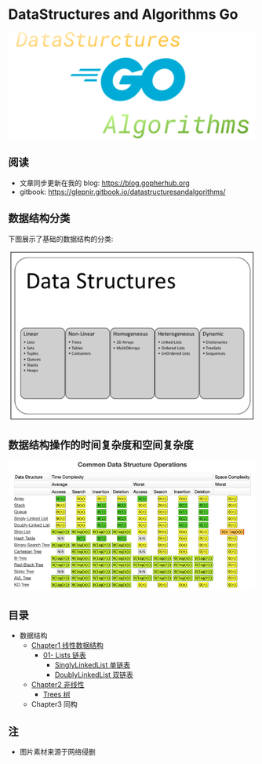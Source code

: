 # DataStructures and Algorithms Go

<div align="center">
<img src="logo/logo.svg">
</div>

## 阅读

- 文章同步更新在我的 blog: https://blog.gopherhub.org
- gitbook: https://glepnir.gitbook.io/datastructuresandalgorithms/

## 数据结构分类

下图展示了基础的数据结构的分类:

<div align="center">
<img src="image/01.png">
</div>

## 数据结构操作的时间复杂度和空间复杂度

<div align="center">
<img src="image/timecomplexity.png">
</div>

## 目录

- 数据结构
  - [Chapter1 线性数据结构](/DataStructures/Chapter1-Linear/)
    - [01- Lists 链表](/DataStructures/Chapter1-Linear/01-Lists/)
      - [SinglyLinkedList 单链表](/DataStructures/Chapter1-Linear/01-Lists/01-SinglyLinkedList/SinglyLinkedList.md)
      - [DoublyLinkedList 双链表](/DataStructures/Chapter1-Linear/01-Lists/02-DoublyLinkedList/DoublyLinkedList.md)
  - [Chapter2 非线性](/DataStructures/Chapter2-Non-Linear/)
    - [Trees 树](/DataStructures/Chapter2-Non-Linear/Trees/)
  - Chapter3 同构

## 注

- 图片素材来源于网络侵删
